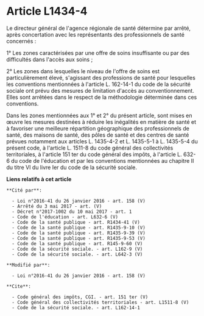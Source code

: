 # Article L1434-4

Le directeur général de l'agence régionale de santé détermine par arrêté, après concertation avec les représentants des
professionnels de santé concernés :

1° Les zones caractérisées par une offre de soins insuffisante ou par des difficultés dans l'accès aux soins ;

2° Les zones dans lesquelles le niveau de l'offre de soins est particulièrement élevé, s'agissant des professions de santé
pour lesquelles les conventions mentionnées à l'article L. 162-14-1 du code de la sécurité sociale ont prévu des mesures de
limitation d'accès au conventionnement. Elles sont arrêtées dans le respect de la méthodologie déterminée dans ces
conventions.

Dans les zones mentionnées aux 1° et 2° du présent article, sont mises en œuvre les mesures destinées à réduire les
inégalités en matière de santé et à favoriser une meilleure répartition géographique des professionnels de santé, des maisons
de santé, des pôles de santé et des centres de santé prévues notamment aux articles L. 1435-4-2 et L. 1435-5-1 à L. 1435-5-4
du présent code, à l'article L. 1511-8 du code général des collectivités territoriales, à l'article 151 ter du code général
des impôts, à l'article L. 632-6 du code de l'éducation et par les conventions mentionnées au chapitre II du titre VI du
livre Ier du code de la sécurité sociale.

**Liens relatifs à cet article**

	**Cité par**:

	  - Loi n°2016-41 du 26 janvier 2016 - art. 158 (V)
	  - Arrêté du 3 mai 2017 - art. (V)
	  - Décret n°2017-1002 du 10 mai 2017 - art. 1
	  - Code de l'éducation - art. L632-6 (V)
	  - Code de la santé publique - art. R1434-41 (V)
	  - Code de la santé publique - art. R1435-9-10 (V)
	  - Code de la santé publique - art. R1435-9-39 (V)
	  - Code de la santé publique - art. R1435-9-53 (V)
	  - Code de la santé publique - art. R145-9-60 (V)
	  - Code de la sécurité sociale. - art. L162-9 (V)
	  - Code de la sécurité sociale. - art. L642-3 (V)

	**Modifié par**:

	  - Loi n°2016-41 du 26 janvier 2016 - art. 158 (V)

	**Cite**:

	  - Code général des impôts, CGI. - art. 151 ter (V)
	  - Code général des collectivités territoriales - art. L1511-8 (V)
	  - Code de la sécurité sociale. - art. L162-14-1
